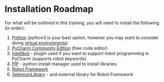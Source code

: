 # Installation Roadmap

For what will be outlined in this training, you will need to install the following (in order):
1. [Python](https://www.python.org/) (python3 is your best option, however you may want to consider doing [virtual environments](https://github.com/ProsperousHeart/cheatsheets/blob/master/Tools/VirtualEnvironments.md))
2. [PyCharm Community Edition](https://www.jetbrains.com/pycharm/) (free code editor)
3. [Intellibot](https://plugins.jetbrains.com/plugin/7386-intellibot) - plugin used if you want to support robot programming in PyCharm (supports robot keywords)
4. [PIP](https://pypi.org/project/pip/) - python install manager used to install libraries
5. [Robot Framework](https://robotframework.org/)
6. [SeleniumLibrary](http://github.com/robotframework/SeleniumLibrary/) - and external library for Robot Framework
